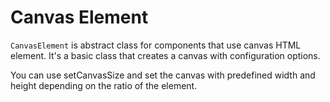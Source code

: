 # Canvas Element

`CanvasElement` is abstract class for components that use canvas HTML element.
It's a basic class that creates a canvas with configuration options.

You can use setCanvasSize and set the canvas with predefined width and height depending on the ratio of the element.